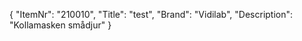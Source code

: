 {
  "ItemNr": "210010",
  "Title": "test",
  "Brand": "Vidilab",
  "Description": "Kollamasken smådjur"
}